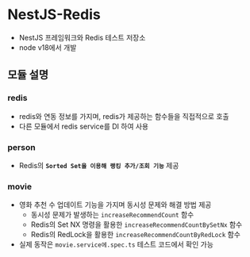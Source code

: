 # NestJS-Redis

- NestJS 프레임워크와 Redis 테스트 저장소
- node v18에서 개발

## 모듈 설명

### redis

- redis와 연동 정보를 가지며, redis가 제공하는 함수들을 직접적으로 호출
- 다른 모듈에서 redis service를 DI 하여 사용

### person

- Redis의 **`Sorted Set을 이용해 랭킹 추가/조회 기능`** 제공

### movie

- 영화 추천 수 업데이트 기능을 가지며 동시성 문제와 해결 방법 제공
  - 동시성 문제가 발생하는 `increaseRecommendCount` 함수
  - Redis의 Set NX 명령을 활용한 `increaseRecommendCountBySetNx` 함수
  - Redis의 RedLock을 활용한 `increaseRecommendCountByRedLock` 함수
- 실제 동작은 `movie.service에.spec.ts` 테스트 코드에서 확인 가능
